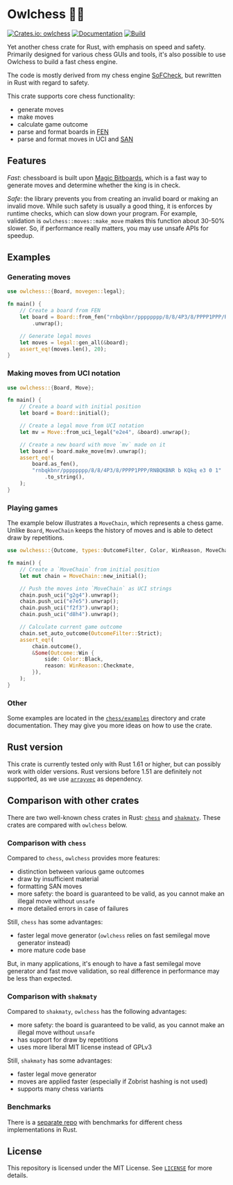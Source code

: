 # Owlchess 🦉🦀

[![Crates.io: owlchess](https://img.shields.io/crates/v/owlchess.svg)](https://crates.io/crates/owlchess)
[![Documentation](https://img.shields.io/docsrs/owlchess/latest)](https://docs.rs/owlchess)
[![Build](https://github.com/alex65536/owlchess/actions/workflows/build.yml/badge.svg?branch=master)](https://github.com/alex65536/owlchess/actions/workflows/build.yml)

Yet another chess crate for Rust, with emphasis on speed and safety. Primarily designed for various
chess GUIs and tools, it's also possible to use Owlchess to build a fast chess engine.

The code is mostly derived from my chess engine [SoFCheck](https://github.com/alex65536/sofcheck),
but rewritten in Rust with regard to safety.

This crate supports core chess functionality:

- generate moves
- make moves
- calculate game outcome
- parse and format boards in [FEN](https://en.wikipedia.org/wiki/Forsyth%E2%80%93Edwards_Notation)
- parse and format moves in UCI and [SAN](https://en.wikipedia.org/wiki/Algebraic_notation_\(chess\))

## Features

_Fast_: chessboard is built upon [Magic Bitboards](https://www.chessprogramming.org/Magic_Bitboards),
which is a fast way to generate moves and determine whether the king is in check.

_Safe_: the library prevents you from creating an invalid board or making an invalid move. While such
safety is usually a good thing, it is enforces by runtime checks, which can slow down your program. For
example, validation is `owlchess::moves::make_move` makes this function about 30-50% slower. So, if
performance really matters, you may use unsafe APIs for speedup.

## Examples

### Generating moves

```rust
use owlchess::{Board, movegen::legal};

fn main() {
    // Create a board from FEN
    let board = Board::from_fen("rnbqkbnr/pppppppp/8/8/4P3/8/PPPP1PPP/RNBQKBNR b KQkq e3 0 1")
        .unwrap();

    // Generate legal moves
    let moves = legal::gen_all(&board);
    assert_eq!(moves.len(), 20);
}
```

### Making moves from UCI notation

```rust
use owlchess::{Board, Move};

fn main() {
    // Create a board with initial position
    let board = Board::initial();

    // Create a legal move from UCI notation
    let mv = Move::from_uci_legal("e2e4", &board).unwrap();

    // Create a new board with move `mv` made on it
    let board = board.make_move(mv).unwrap();
    assert_eq!(
        board.as_fen(),
        "rnbqkbnr/pppppppp/8/8/4P3/8/PPPP1PPP/RNBQKBNR b KQkq e3 0 1"
            .to_string(),
    );
}
```

### Playing games

The example below illustrates a `MoveChain`, which represents a chess game. Unlike `Board`, `MoveChain` keeps
the history of moves and is able to detect draw by repetitions.

```rust
use owlchess::{Outcome, types::OutcomeFilter, Color, WinReason, MoveChain};

fn main() {
    // Create a `MoveChain` from initial position
    let mut chain = MoveChain::new_initial();

    // Push the moves into `MoveChain` as UCI strings
    chain.push_uci("g2g4").unwrap();
    chain.push_uci("e7e5").unwrap();
    chain.push_uci("f2f3").unwrap();
    chain.push_uci("d8h4").unwrap();

    // Calculate current game outcome
    chain.set_auto_outcome(OutcomeFilter::Strict);
    assert_eq!(
        chain.outcome(),
        &Some(Outcome::Win {
            side: Color::Black,
            reason: WinReason::Checkmate,
        }),
    );
}
```

### Other

Some examples are located in the [`chess/examples`](chess/examples) directory and crate documentation.
They may give you more ideas on how to use the crate.

## Rust version

This crate is currently tested only with Rust 1.61 or higher, but can possibly work with older versions.
Rust versions before 1.51 are definitely not supported, as we use [`arrayvec`](https://github.com/bluss/arrayvec)
as dependency.

## Comparison with other crates

There are two well-known chess crates in Rust: [`chess`](https://github.com/jordanbray/chess) and
[`shakmaty`](https://github.com/niklasf/shakmaty). These crates are compared with `owlchess` below.

### Comparison with `chess`

Compared to `chess`, `owlchess` provides more features:

- distinction between various game outcomes
- draw by insufficient material
- formatting SAN moves
- more safety: the board is guaranteed to be valid, as you cannot make an illegal move without `unsafe`
- more detailed errors in case of failures

Still, `chess` has some advantages:

- faster legal move generator (`owlchess` relies on fast semilegal move generator instead)
- more mature code base

But, in many applications, it's enough to have a fast semilegal move generator and fast move validation, so
real difference in performance may be less than expected.

### Comparison with `shakmaty`

Compared to `shakmaty`, `owlchess` has the following advantages:

- more safety: the board is guaranteed to be valid, as you cannot make an illegal move without `unsafe`
- has support for draw by repetitions
- uses more liberal MIT license instead of GPLv3

Still, `shakmaty` has some advantages:

- faster legal move generator
- moves are applied faster (especially if Zobrist hashing is not used)
- supports many chess variants

### Benchmarks

There is a [separate repo](https://github.com/alex65536/chess_bench) with benchmarks for different
chess implementations in Rust.

## License

This repository is licensed under the MIT License. See [`LICENSE`](LICENSE) for more details.
